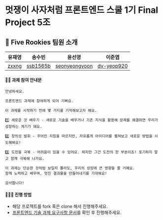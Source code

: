 # 멋쟁이 사자처럼 프론트엔드 스쿨 1기 Final Project 5조
## 🚀 Five Rookies 팀원 소개
| **유재영** |               **송수빈**                |                    **윤선영**                     |               **이준엽**                |
| :---------------------------------------------------------------------------------: | :-------------------------------------: | :-----------------------------------------------: | :-------------------------------------: |
|                          [zxxng](https://github.com/zxxng)                          | [ssb1565b](https://github.com/ssb1565b) | [seonyeongyoon](https://github.com/seonyeongyoon) | [dv-yeop920](https://github.com/dv-yeop920) |

#### 👋🏻 과제 참여 안내문

```
안녕하세요.

프론트엔드 과제에 참여하게 되어 기뻐요.

이 과제를 시작하기 전에 몇 가지를 기억해보고자 해요.

1️⃣ 새로운 것 배우기 - 새로운 기술을 배우거나 기존 지식을 활용해 문제를 해결하면 우리가 성장하는 계기가 돼요.

2️⃣ 창의성 발휘 - 주어진 지침을 따르지만, 자유롭게 아이디어를 펼쳐보고 새로운 방법을 시도해봐요!

3️⃣ 도전을 극복 - 어려움이 있을 수 있어요. 하지만 그건 도전의 한 부분이죠! 포기하지 말고 함께 극복해 나가요.

이 과제는 단순한 것처럼 보일지 몰라도, 우리의 성장에 큰 영향을 줄 거예요.
함께 노력하고 배우며, 멋진 결과물을 만들어내기를 기대해요!

감사합니다!
```

#### 👨🏻‍💻 진행 방법

- 해당 프로젝트를 fork 혹은 clone 해서 진행해주세요.
- [프론트엔드 기술 과제 요구사항 문서](https://www.notion.so/inifinite-tries/317b3150aa8d4c898b9274aae54d0e74?pvs=4)를 확인 후 진행해주세요.
